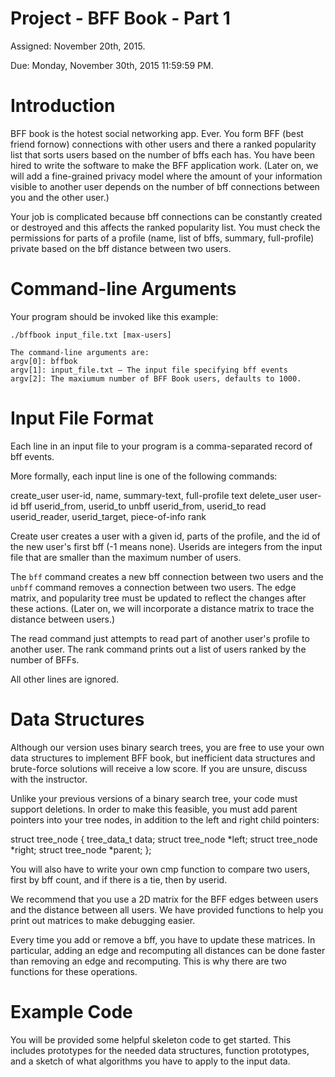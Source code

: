 # Project - BFF Book - Part 1

Assigned: November 20th, 2015.

Due: Monday, November 30th, 2015 11:59:59 PM.

# Introduction
BFF book is the hotest social networking app. Ever. You form BFF (best friend fornow) connections with other users and there a ranked popularity list that sorts users based on the number of bffs each has. You have been hired to write the software to make the BFF application work.
(Later on, we will add a fine-grained privacy model where the amount of your information visible to another user depends on the number of bff connections between you and the other user.)


Your job is complicated because bff connections can be constantly created or destroyed and this affects the ranked popularity list. You must check the permissions for parts of a profile (name, list of bffs, summary, full-profile) private based on the bff distance between two users.

# Command-line Arguments
Your program should be invoked like this example:
```
./bffbook input_file.txt [max-users]

The command-line arguments are:
argv[0]: bffbok
argv[1]: input_file.txt – The input file specifying bff events
argv[2]: The maxiumum number of BFF Book users, defaults to 1000.
```

# Input File Format
Each line in an input file to your program is a comma-separated record of bff events.

More formally, each input line is one of the following commands:

create_user user-id, name, summary-text, full-profile text
delete_user user-id
bff userid_from, userid_to
unbff userid_from, userid_to
read userid_reader, userid_target, piece-of-info
rank

Create user creates a user with a given id, parts of the profile, and the id of the new user's first bff (-1 means none). Userids are integers from the input file that are smaller than the maximum number of users.

The ``bff`` command creates a new bff connection between two users and
the ``unbff`` command removes a connection between two users. The edge
matrix, and popularity tree must be updated to reflect the changes
after these actions. (Later on, we will incorporate a distance matrix
to trace the distance between users.)

The read command just attempts to read part of another user's profile
to another user. The rank command prints out a list of users ranked by
the number of BFFs.

All other lines are ignored.

# Data Structures
Although our version uses binary search trees, you are free to use
your own data structures to implement BFF book, but inefficient data
structures and brute-force solutions will receive a low score. If you
are unsure, discuss with the instructor.

Unlike your previous versions of a binary search tree, your code must
support deletions. In order to make this feasible, you must add parent
pointers into your tree nodes, in addition to the left and right child
pointers:

struct tree_node {
	tree_data_t data;
	struct tree_node *left;
	struct tree_node *right;
	struct tree_node *parent;
};

You will also have to write your own cmp function to compare two
users, first by bff count, and if there is a tie, then by userid.

We recommend that you use a 2D matrix for the BFF edges between users and the distance between all users. We have provided functions to help you print out matrices to make debugging easier.

Every time you add or remove a bff, you have to update these
matrices. In particular, adding an edge and recomputing all distances
can be done faster than removing an edge and recomputing. This is why
there are two functions for these operations. 

# Example Code
You will be provided some helpful skeleton code to get started. This
includes prototypes for the needed data structures, function
prototypes, and a sketch of what algorithms you have to apply to the
input data.
